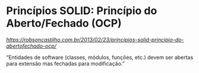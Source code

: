 # Princípios SOLID: Princípio do Aberto/Fechado (OCP)
_https://robsoncastilho.com.br/2013/02/23/principios-solid-principio-do-abertofechado-ocp/_

“Entidades de software (classes, módulos, funções, etc.) devem ser abertas para extensão mas fechadas para modificação.”
